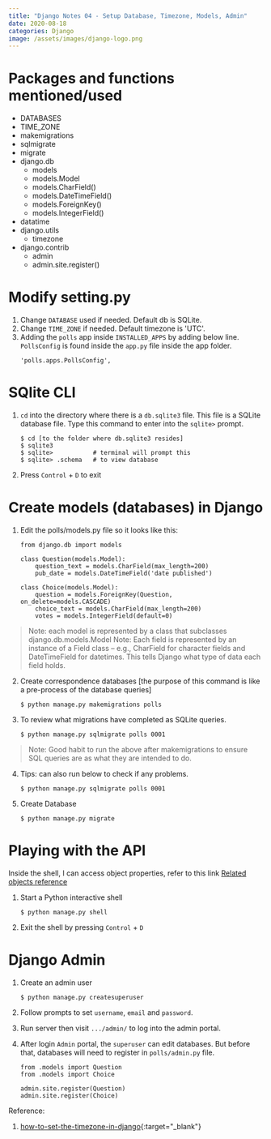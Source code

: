 ```yaml
---
title: "Django Notes 04 - Setup Database, Timezone, Models, Admin"
date: 2020-08-18
categories: Django
image: /assets/images/django-logo.png
---
```

# Packages and functions mentioned/used 
- DATABASES
- TIME_ZONE
- makemigrations
- sqlmigrate
- migrate
- django.db
	- models
	- models.Model
	- models.CharField()
	- models.DateTimeField()
	- models.ForeignKey()
	- models.IntegerField()
- datatime
- django.utils
	- timezone
- django.contrib 
	- admin
	- admin.site.register()

# Modify setting.py   
1.	Change `DATABASE` used if needed. Default db is SQLite.  
2. 	Change `TIME_ZONE` if needed. Default timezone is 'UTC'.  
3.	Adding the `polls` app inside `INSTALLED_APPS` by adding below line. `PollsConfig` is found inside the `app.py` file inside the app folder.  
	```
	'polls.apps.PollsConfig',
	```
	
# SQlite CLI 
1.  `cd` into the directory where there is a `db.sqlite3` file. This file is a SQLite database file. Type this command to enter into the `sqlite>` prompt.  
    ```
    $ cd [to the folder where db.sqlite3 resides]
    $ sqlite3
    $ sqlite>			# terminal will prompt this
    $ sqlite> .schema	# to view database 
    ```  
2.	Press `Control` + `D` to exit 

# Create models (databases) in Django
1.	Edit the polls/models.py file so it looks like this:
	```
	from django.db import models

	class Question(models.Model):
    	question_text = models.CharField(max_length=200)
    	pub_date = models.DateTimeField('date published')

	class Choice(models.Model):
    	question = models.ForeignKey(Question, on_delete=models.CASCADE)
    	choice_text = models.CharField(max_length=200)
    	votes = models.IntegerField(default=0)
	```
> Note: each model is represented by a class that subclasses django.db.models.Model
> Note: Each field is represented by an instance of a Field class – e.g., CharField for character fields and DateTimeField for datetimes. This tells Django what type of data each field holds.

2. Create correspondence databases [the purpose of this command is like a pre-process of the database queries] 
	```
	$ python manage.py makemigrations polls
	```
	
3.	To review what migrations have completed as SQLite queries. 
	```
	$ python manage.py sqlmigrate polls 0001
	```
> Note: Good habit to run the above after makemigrations to ensure SQL queries are as what  they are intended to do.  

4.	Tips: can also run below to check if any problems.
	```
	$ python manage.py sqlmigrate polls 0001
	```  
	
5. 	Create Database  
	```
	$ python manage.py migrate
	```  

# Playing with the API  
Inside the shell, I can access object properties, refer to this link [Related objects reference](https://docs.djangoproject.com/en/3.1/ref/models/relations/)
1.	Start a Python interactive shell  
	```
	$ python manage.py shell
	```
	
2.	Exit the shell by pressing `Control` + `D`  

# Django Admin  
1.	Create an admin user  
	```
	$ python manage.py createsuperuser
	```  
	
2.	Follow prompts to set `username`, `email` and `password`.  

3.	Run server then visit `.../admin/` to log into the admin portal.
4.	After login `Admin` portal, the `superuser` can edit databases. But before that, databases will need to register in `polls/admin.py` file.  
	```
	from .models import Question
	from .models import Choice

	admin.site.register(Question)
	admin.site.register(Choice)
	```

Reference:   
1. [how-to-set-the-timezone-in-django](https://stackoverflow.com/questions/29311354/how-to-set-the-timezone-in-django){:target="\_blank"}
